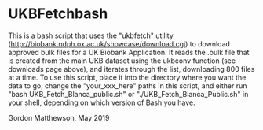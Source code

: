 # UKBFetchbash

This is a bash script that uses the "ukbfetch" utility (http://biobank.ndph.ox.ac.uk/showcase/download.cgi) to download approved bulk files for a UK Biobank Application.  It reads the .bulk file that is created from the main UKB dataset using the ukbconv function (see downloads page above), and iterates through the list, downloading 800 files at a time.  To use this script, place it into the directory where you want the data to go, change the "your_xxx_here" paths in this script, and either run "bash UKB_Fetch_Blanca_public.sh" or "./UKB_Fetch_Blanca_Public.sh" in your shell, depending on which version of Bash you have.

Gordon Matthewson, May 2019
